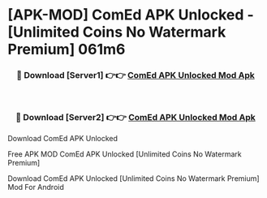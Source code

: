 # [APK-MOD] ComEd APK Unlocked - [Unlimited Coins No Watermark Premium] 061m6



<div align="center">
<h3>🔴 Download [Server1] 👉👉 <a href="https://momento.my/?title=ComEd_APK_Unlocked">ComEd APK Unlocked Mod Apk</a></h3><br>

<h3>🔴 Download [Server2] 👉👉 <a href="https://momento.my/?title=ComEd_APK_Unlocked">ComEd APK Unlocked Mod Apk</a></h3>
</div>



Download ComEd APK Unlocked 

Free APK MOD ComEd APK Unlocked [Unlimited Coins No Watermark Premium]

Download ComEd APK Unlocked [Unlimited Coins No Watermark Premium] Mod For Android
